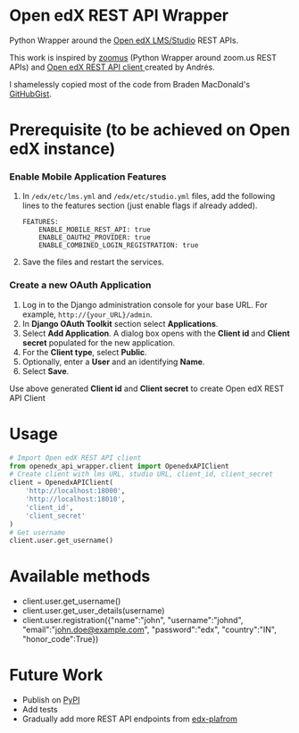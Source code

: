 # Open edX REST API Wrapper

Python Wrapper around the [Open edX LMS/Studio](https://github.com/edx/edx-platform) REST APIs.

This work is inspired by [zoomus](https://github.com/prschmid/zoomus) (Python Wrapper around zoom.us REST APIs) and [Open edX REST API client ](https://github.com/aulasneo/openedx-rest-api-client) created by Andrés.

I shamelessly copied most of the code from Braden MacDonald's [GitHubGist](https://gist.github.com/bradenmacdonald/930c7655dca32dc648af9cb0aed4a7c5).

# Prerequisite (to be achieved on Open edX instance)

### Enable Mobile Application Features

1. In `/edx/etc/lms.yml` and `/edx/etc/studio.yml` files, add the following lines to the features section (just enable flags if already added).
    ```
    FEATURES:
        ENABLE_MOBILE_REST_API: true
        ENABLE_OAUTH2_PROVIDER: true
        ENABLE_COMBINED_LOGIN_REGISTRATION: true
    ```
2. Save the files and restart the services.

### Create a new OAuth Application

1.  Log in to the Django administration console for your base URL. For example,  `http://{your_URL}/admin`.
2. In **Django OAuth Toolkit** section select **Applications**.
3.  Select  **Add Application**. A dialog box opens with the  **Client id**  and  **Client secret**  populated for the new application.
4.  For the  **Client type**, select  **Public**.
5.  Optionally, enter a  **User**  and an identifying  **Name**.
6.  Select  **Save**.

Use above generated **Client id** and **Client secret** to create Open edX REST API Client

# Usage

```python
# Import Open edX REST API client
from openedx_api_wrapper.client import OpenedxAPIClient
# Create client with lms URL, studio URL, client_id, client_secret
client = OpenedxAPIClient(
    'http://localhost:18000',
    'http://localhost:18010',
    'client_id',
    'client_secret'
)
# Get username
client.user.get_username()
```
# Available methods
- client.user.get_username()
- client.user.get_user_details(username)
- client.user.registration({"name":"john", "username":"johnd", "email":"john.doe@example.com", "password":"edx", "country":"IN", "honor_code":True})

# Future Work
- Publish on [PyPI](https://pypi.org/)
- Add tests
- Gradually add more REST API endpoints from [edx-plafrom](https://github.com/edx/edx-platform)
